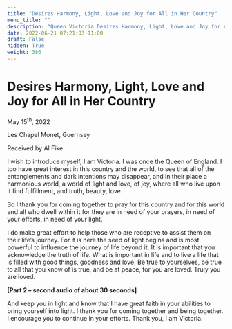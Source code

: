 ```yaml
---
title: "Desires Harmony, Light, Love and Joy for All in Her Country"
menu_title: ""
description: "Queen Victoria Desires Harmony, Light, Love and Joy for All in Her Country"
date: 2022-06-21 07:21:03+11:00
draft: False
hidden: True
weight: 386
---
```

# Desires Harmony, Light, Love and Joy for All in Her Country

May 15<sup>th</sup>, 2022

Les Chapel Monet, Guernsey

Received by Al Fike   



I wish to introduce myself, I am Victoria. I was once the Queen of England. I too have great interest in this country and the world, to see that all of the entanglements and dark intentions may disappear, and in their place a harmonious world, a world of light and love, of joy, where all who live upon it find fulfillment, and truth, beauty, love.

So I thank you for coming together to pray for this country and for this world and all who dwell within it for they are in need of your prayers, in need of your efforts, in need of your light.

I do make great effort to help those who are receptive to assist them on their life’s journey. For it is here the seed of light begins and is most powerful to influence the journey of life beyond it.  It is important that you acknowledge the truth of life. What is important in life and to live a life that is filled with good things, goodness and love.  Be true to yourselves, be true to all that you know of is true, and be at peace, for you are loved. Truly you are loved.  

**[Part 2 – second audio of about 30 seconds]**

And keep you in light and know that I have great faith in your abilities to bring yourself into light. I thank you for coming together and being together. I encourage you to continue in your efforts.  Thank you, I am Victoria. 